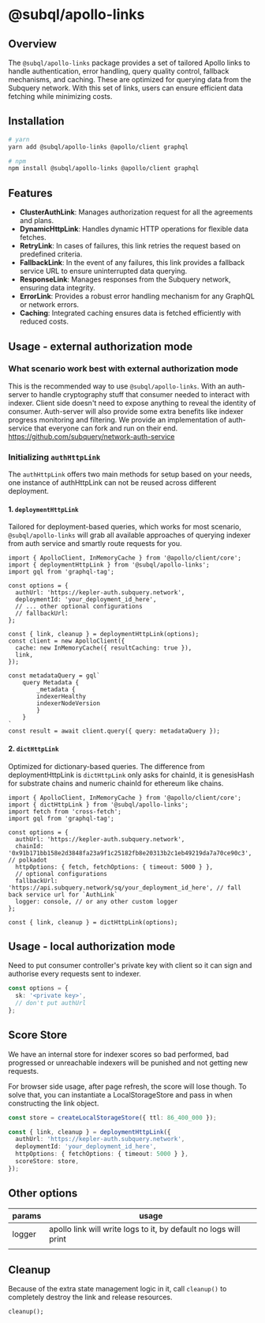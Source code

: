 # @subql/apollo-links

## Overview

The `@subql/apollo-links` package provides a set of tailored Apollo links to handle authentication, error handling, query quality control, fallback mechanisms, and caching. These are optimized for querying data from the Subquery network. With this set of links, users can ensure efficient data fetching while minimizing costs.

## Installation

```bash
# yarn
yarn add @subql/apollo-links @apollo/client graphql

# npm
npm install @subql/apollo-links @apollo/client graphql
```

## Features

- **ClusterAuthLink**: Manages authorization request for all the agreements and plans.
- **DynamicHttpLink**: Handles dynamic HTTP operations for flexible data fetches.
- **RetryLink**: In cases of failures, this link retries the request based on predefined criteria.
- **FallbackLink**: In the event of any failures, this link provides a fallback service URL to ensure uninterrupted data querying.
- **ResponseLink**: Manages responses from the Subquery network, ensuring data integrity.
- **ErrorLink**: Provides a robust error handling mechanism for any GraphQL or network errors.
- **Caching**: Integrated caching ensures data is fetched efficiently with reduced costs.

## Usage - external authorization mode

### What scenario work best with external authorization mode

This is the recommended way to use `@subql/apollo-links`. With an auth-server to handle cryptography stuff that consumer needed to interact with indexer.
Client side doesn't need to expose anything to reveal the identity of consumer.
Auth-server will also provide some extra benefits like indexer progress monitoring and filtering.
We provide an implementation of auth-service that everyone can fork and run on their end. https://github.com/subquery/network-auth-service

### Initializing `authHttpLink`

The `authHttpLink` offers two main methods for setup based on your needs, one instance of authHttpLink can not be reused across different deployment.

#### 1. `deploymentHttpLink`

Tailored for deployment-based queries, which works for most scenario, `@subql/apollo-links` will grab all available approaches of querying indexer from auth service and smartly route requests for you.

```TS
import { ApolloClient, InMemoryCache } from '@apollo/client/core';
import { deploymentHttpLink } from '@subql/apollo-links';
import gql from 'graphql-tag';

const options = {
  authUrl: 'https://kepler-auth.subquery.network',
  deploymentId: 'your_deployment_id_here',
  // ... other optional configurations
  // fallbackUrl:
};

const { link, cleanup } = deploymentHttpLink(options);
const client = new ApolloClient({
  cache: new InMemoryCache({ resultCaching: true }),
  link,
});

const metadataQuery = gql`
    query Metadata {
        _metadata {
        indexerHealthy
        indexerNodeVersion
        }
    }
`
const result = await client.query({ query: metadataQuery });
```

#### 2. `dictHttpLink`

Optimized for dictionary-based queries. The difference from deploymentHttpLink is `dictHttpLink` only asks for chainId, it is genesisHash for substrate chains and numeric chainId for ethereum like chains.

```TS
import { ApolloClient, InMemoryCache } from '@apollo/client/core';
import { dictHttpLink } from '@subql/apollo-links';
import fetch from 'cross-fetch';
import gql from 'graphql-tag';

const options = {
  authUrl: 'https://kepler-auth.subquery.network',
  chainId: '0x91b171bb158e2d3848fa23a9f1c25182fb8e20313b2c1eb49219da7a70ce90c3', // polkadot
  httpOptions: { fetch, fetchOptions: { timeout: 5000 } },
  // optional configurations
  fallbackUrl: 'https://api.subquery.network/sq/your_deployment_id_here', // fall back service url for `AuthLink`
  logger: console, // or any other custom logger
};

const { link, cleanup } = dictHttpLink(options);
```

## Usage - local authorization mode

Need to put consumer controller's private key with client so it can sign and authorise every requests sent to indexer.

```ts
const options = {
  sk: '<private key>',
  // don't put authUrl
};
```

## Score Store

We have an internal store for indexer scores so bad performed, bad progressed or unreachable indexers will be punished and not getting new requests.

For browser side usage, after page refresh, the score will lose though. To solve that, you can instantiate a LocalStorageStore and pass in when constructing the link object.

```ts
const store = createLocalStorageStore({ ttl: 86_400_000 });

const { link, cleanup } = deploymentHttpLink({
  authUrl: 'https://kepler-auth.subquery.network',
  deploymentId: 'your_deployment_id_here',
  httpOptions: { fetchOptions: { timeout: 5000 } },
  scoreStore: store,
});
```

## Other options

| params | usage                                                            |
| ------ | ---------------------------------------------------------------- |
| logger | apollo link will write logs to it, by default no logs will print |
|        |                                                                  |

## Cleanup

Because of the extra state management logic in it, call `cleanup()` to completely destroy the link and release resources.

```TS
cleanup();
```
